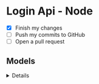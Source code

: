 # Login Api - Node

- [x] Finish my changes
- [ ] Push my commits to GitHub
- [ ] Open a pull request

## Models
<details>
> Usuario
```js
{
  nome: "Name Example"
}
```
</details>

